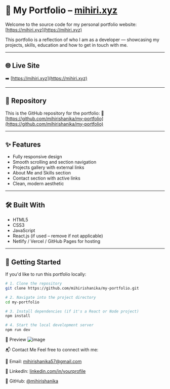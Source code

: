 # 💼 My Portfolio – [mihiri.xyz](https://mihiri.xyz)

Welcome to the source code for my personal portfolio website: [https://mihiri.xyz](https://mihiri.xyz)

This portfolio is a reflection of who I am as a developer — showcasing my projects, skills, education and how to get in touch with me.

---

## 🌐 Live Site

➡️ [https://mihiri.xyz](https://mihiri.xyz)

---

## 📁 Repository

This is the GitHub repository for the portfolio:
🔗 [https://github.com/mihirishanika/my-portfolio](https://github.com/mihirishanika/my-portfolio)

---

## ✨ Features

* Fully responsive design
* Smooth scrolling and section navigation
* Projects gallery with external links
* About Me and Skills section
* Contact section with active links
* Clean, modern aesthetic

---

## 🛠️ Built With

* HTML5
* CSS3
* JavaScript
* React.js (if used – remove if not applicable)
* Netlify / Vercel / GitHub Pages for hosting

---

## 🚀 Getting Started

If you'd like to run this portfolio locally:

```bash
# 1. Clone the repository
git clone https://github.com/mihirishanika/my-portfolio.git

# 2. Navigate into the project directory
cd my-portfolio

# 3. Install dependencies (if it's a React or Node project)
npm install

# 4. Start the local development server
npm run dev
```
📸 Preview
![image](https://github.com/user-attachments/assets/10fd36a7-96df-4637-b4ee-4e610d53d440)


📬 Contact Me
Feel free to connect with me:

📧 Email: mihirishanika57@gmail.com

💼 LinkedIn: [linkedin.com/in/yourprofile](https://www.linkedin.com/in/mihirishanika/)

🐙 GitHub: [@mihirishanika](https://github.com/mihirishanika)


